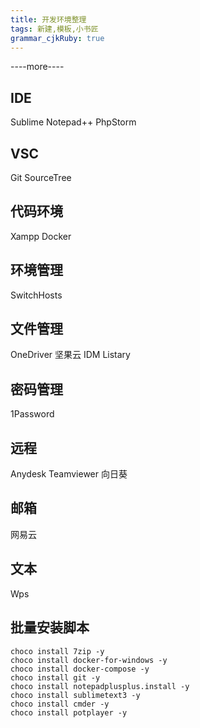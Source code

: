 ```yaml
---
title: 开发环境整理
tags: 新建,模板,小书匠
grammar_cjkRuby: true
---
```



----more----

## IDE
Sublime
Notepad++
PhpStorm

## VSC
Git
SourceTree

## 代码环境
Xampp
Docker

## 环境管理
SwitchHosts

## 文件管理
OneDriver
坚果云
IDM
Listary

## 密码管理
1Password

## 远程
Anydesk
Teamviewer
向日葵

## 邮箱
网易云

## 文本
Wps

## 批量安装脚本

``` shell
choco install 7zip -y
choco install docker-for-windows -y
choco install docker-compose -y
choco install git -y
choco install notepadplusplus.install -y
choco install sublimetext3 -y
choco install cmder -y
choco install potplayer -y
```
